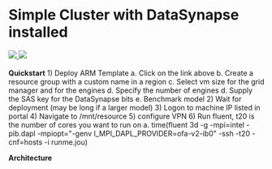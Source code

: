 # Simple Cluster with DataSynapse installed

<a href="https://portal.azure.com/#create/Microsoft.Template/uri/https%3A%2F%2Fraw.githubusercontent.com%2Ftanewill%2F5clickTemplates%2Fmaster%2FDataSynapse%2Fazuredeploy.json" target="_blank">
    <img src="http://azuredeploy.net/deploybutton.png" />
</a>
<a href="http://armviz.io/#/?load=https%3A%2F%2Fraw.githubusercontent.com%2Ftanewill%2F5clickTemplates%2Fmaster%2FDataSynapse%2Fazuredeploy.json" target="_blank">
<img src="http://armviz.io/visualizebutton.png"/>
</a>
<br></br>
<b>Quickstart</b>
	1) Deploy ARM Template
		a. Click on the link above
		b. Create a resource group with a custom name in a region
		c. Select vm size for the grid manager and for the engines
        	d. Specify the number of engines
		d. Supply the SAS key for the DataSynapse bits
		e. Benchmark model
	2) Wait for deployment (may be long if a larger model)
	3) Logon to machine IP listed in portal
	4) Navigate to /mnt/resource
	5) configure VPN
	6) Run fluent, t20 is the number of cores you want to run on
		a. time(fluent 3d -g -mpi=intel -pib.dapl -mpiopt="-genv I_MPI_DAPL_PROVIDER=ofa-v2-ib0" -ssh -t20 -cnf=hosts -i runme.jou)


<b>Architecture</b>
